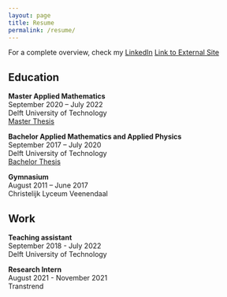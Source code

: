 ```yaml
---
layout: page
title: Resume
permalink: /resume/
---
```

For a complete overview, check my [LinkedIn](https://www.linkedin.com/in/jasper-rou/)
<a href="https://www.example.com">Link to External Site</a>

## Education
**Master Applied Mathematics** \
September 2020 – July 2022 \
Delft University of Technology\
[Master Thesis](https://repository.tudelft.nl/islandora/object/uuid%3A168411df-e00d-4ad2-9dee-0571cf226e18?collection=education)

**Bachelor Applied Mathematics and Applied Physics** \
September 2017 – July 2020 \
Delft University of Technology \
[Bachelor Thesis](https://repository.tudelft.nl/islandora/object/uuid%3A95b09b8a-d298-4a13-8543-aad8da3835fa?collection=education)

**Gymnasium** \
August 2011 – June 2017 \
Christelijk Lyceum Veenendaal

## Work
**Teaching assistant** \
September 2018 - July 2022 \
Delft University of Technology

**Research Intern** \
August 2021 - November 2021 \
Transtrend
